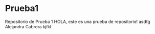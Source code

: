 # Prueba1
Repositorio de Prueba 1
HOLA, este es una prueba de repositorio! 
asdfg
Alejandra Cabrera
kjfkl
